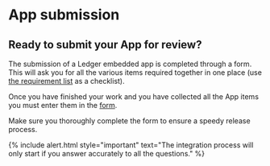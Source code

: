 # App submission

## Ready to submit your App for review?

The submission of a Ledger embedded app is completed through a form. This will ask you for all the various items required together in one place (use [the requirement list](../release-requirements/) as a checklist).

Once you have finished your work and you have collected all the App items you must enter them in the [form](https://ledger.typeform.com/app-submission).

Make sure you thoroughly complete the form to ensure a speedy release process.

<!--  -->
{% include alert.html style="important" text="The integration process will only start if you answer accurately to all the questions." %}
<!--  -->
